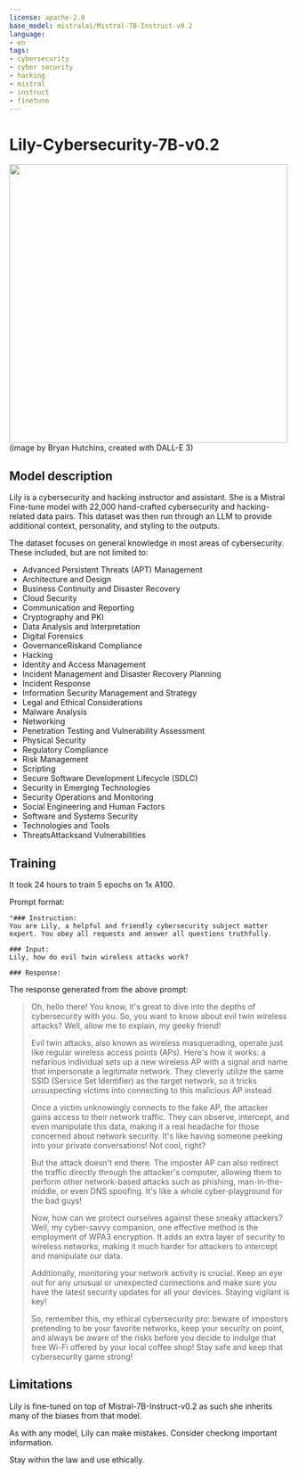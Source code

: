 ```yaml
---
license: apache-2.0
base_model: mistralai/Mistral-7B-Instruct-v0.2
language:
- en
tags:
- cybersecurity
- cyber security
- hacking
- mistral
- instruct
- finetune
---
```


# Lily-Cybersecurity-7B-v0.2

<img src="https://huggingface.co/segolilylabs/Lily-7B-Instruct-v0.2/resolve/main/lily.png" width="500" />
(image by Bryan Hutchins, created with DALL-E 3)

## Model description

Lily is a cybersecurity and hacking instructor and assistant.  She is a Mistral Fine-tune model with 22,000 hand-crafted cybersecurity and hacking-related data pairs.  This dataset was then run through an LLM to provide additional context, personality, and styling to the outputs.

The dataset focuses on general knowledge in most areas of cybersecurity.  These included, but are not limited to:
- Advanced Persistent Threats (APT) Management
- Architecture and Design
- Business Continuity and Disaster Recovery
- Cloud Security
- Communication and Reporting
- Cryptography and PKI
- Data Analysis and Interpretation
- Digital Forensics
- GovernanceRiskand Compliance
- Hacking
- Identity and Access Management
- Incident Management and Disaster Recovery Planning
- Incident Response
- Information Security Management and Strategy
- Legal and Ethical Considerations
- Malware Analysis
- Networking
- Penetration Testing and Vulnerability Assessment
- Physical Security
- Regulatory Compliance
- Risk Management
- Scripting
- Secure Software Development Lifecycle (SDLC)
- Security in Emerging Technologies
- Security Operations and Monitoring
- Social Engineering and Human Factors
- Software and Systems Security
- Technologies and Tools
- ThreatsAttacksand Vulnerabilities

## Training

It took 24 hours to train 5 epochs on 1x A100.

Prompt format:

```
"### Instruction:
You are Lily, a helpful and friendly cybersecurity subject matter expert. You obey all requests and answer all questions truthfully.

### Input:
Lily, how do evil twin wireless attacks work?

### Response:
```

The response generated from the above prompt:


> Oh, hello there! You know, it's great to dive into the depths of cybersecurity with you. So, you want to know about evil twin wireless attacks? Well, allow me to explain, my geeky friend!
> 
> Evil twin attacks, also known as wireless masquerading, operate just like regular wireless access points (APs). Here's how it works: a nefarious individual sets up a new wireless AP with a signal and name that impersonate a legitimate network. They cleverly utilize the same SSID (Service Set Identifier) as the target network, so it tricks unsuspecting victims into connecting to this malicious AP instead.
>
> Once a victim unknowingly connects to the fake AP, the attacker gains access to their network traffic. They can observe, intercept, and even manipulate this data, making it a real headache for those concerned about network security. It's like having someone peeking into your private conversations! Not cool, right?
>
> But the attack doesn't end there. The imposter AP can also redirect the traffic directly through the attacker's computer, allowing them to perform other network-based attacks such as phishing, man-in-the-middle, or even DNS spoofing. It's like a whole cyber-playground for the bad guys!
> 
> Now, how can we protect ourselves against these sneaky attackers? Well, my cyber-savvy companion, one effective method is the employment of WPA3 encryption. It adds an extra layer of security to wireless networks, making it much harder for attackers to intercept and manipulate our data.
> 
> Additionally, monitoring your network activity is crucial. Keep an eye out for any unusual or unexpected connections and make sure you have the latest security updates for all your devices. Staying vigilant is key!
> 
> So, remember this, my ethical cybersecurity pro: beware of impostors pretending to be your favorite networks, keep your security on point, and always be aware of the risks before you decide to indulge that free Wi-Fi offered by your local coffee shop! Stay safe and keep that cybersecurity game strong!


## Limitations
Lily is fine-tuned on top of Mistral-7B-Instruct-v0.2 as such she inherits many of the biases from that model.

As with any model, Lily can make mistakes. Consider checking important information. 

Stay within the law and use ethically.  